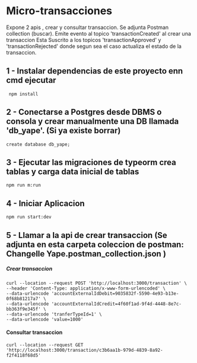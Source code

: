 # Micro-transacciones
Expone 2 apis , crear y consultar transaccion. Se adjunta Postman collection (buscar).
Emite evento al topico 'transactionCreated' al crear una transaccion
Esta Suscrito a los topicos 'transactionApproved' y 'transactionRejected' donde segun sea el caso actualiza el estado de la transaccion.


## 1 - Instalar dependencias de este proyecto enn cmd ejecutar
   ```
    npm install
   ```
## 2 - Conectarse a Postgres desde DBMS o consola y crear manualmente una DB llamada 'db_yape'. (Si ya existe borrar)
```
create database db_yape;
```
## 3 - Ejecutar las migraciones de typeorm crea tablas y carga data inicial de tablas
```
npm run m:run
```
## 4 - Iniciar Aplicacion
```
npm run start:dev
```
## 5 - Llamar a la api de crear transaccion (Se adjunta en esta carpeta coleccion de postman: Changelle Yape.postman_collection.json )

##### Crear transaccion
```
curl --location --request POST 'http://localhost:3000/transaction' \
--header 'Content-Type: application/x-www-form-urlencoded' \
--data-urlencode 'accountExternalIdDebit=9035832f-5590-4e93-b13e-0f68b81217a7' \
--data-urlencode 'accountExternalIdCredit=4f60f1ad-9f4d-4448-8e7c-bb363f9e345f' \
--data-urlencode 'tranferTypeId=1' \
--data-urlencode 'value=1000'
```
#### Consultar transaccion
```
curl --location --request GET 'http://localhost:3000/transaction/c3b6aa1b-979d-4839-8a92-f2f4118f68d5'
```



